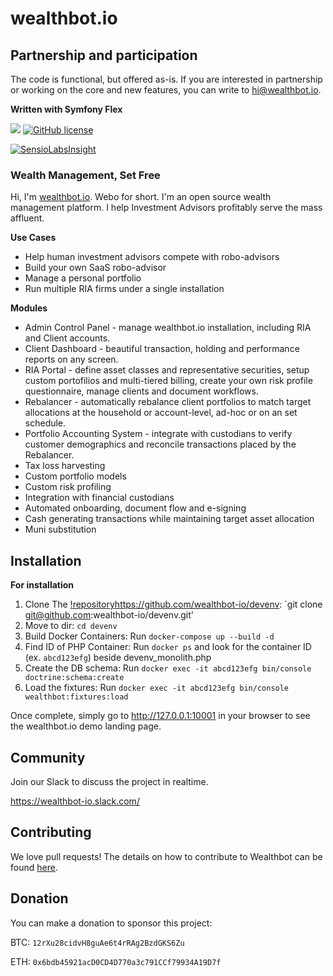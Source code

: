 wealthbot.io
===============

## Partnership and participation
The code is functional, but offered as-is.
If you are interested in partnership or working on the core and new features, you can write to hi@wealthbot.io.

**Written with Symfony Flex**

[![](https://www.codeshelter.co/static/badges/badge-flat.svg)](https://www.codeshelter.co/)
[![GitHub license](https://img.shields.io/github/license/mashape/apistatus.svg)]()

[![SensioLabsInsight](https://insight.sensiolabs.com/projects/881769ff-b0e8-43f0-b67f-e0915d7aee5f/big.png)](https://insight.sensiolabs.com/projects/881769ff-b0e8-43f0-b67f-e0915d7aee5f)

### Wealth Management, Set Free

Hi, I'm [wealthbot.io](http://wealthbot.io). Webo for short. I'm an open source wealth management platform. I help Investment Advisors profitably serve the mass affluent.

**Use Cases**

* Help human investment advisors compete with robo-advisors
* Build your own SaaS robo-advisor
* Manage a personal portfolio
* Run multiple RIA firms under a single installation

**Modules**

* Admin Control Panel - manage wealthbot.io installation, including RIA and Client accounts.
* Client Dashboard - beautiful transaction, holding and performance reports on any screen.
* RIA Portal - define asset classes and representative securities, setup custom portofilios and multi-tiered billing, create your own risk profile questionnaire,  manage clients and document workflows.
* Rebalancer - automatically rebalance client portfolios to match target allocations at the household or account-level, ad-hoc or on an set schedule.
* Portfolio Accounting System - integrate with custodians to verify customer demographics and reconcile transactions placed by the Rebalancer.
* Tax loss harvesting
* Custom portfolio models
* Custom risk profiling
* Integration with financial custodians
* Automated onboarding, document flow and e-signing
* Cash generating transactions while maintaining target asset allocation
* Muni substitution

## Installation

**For installation**

1. Clone The [!repository](https://github.com/wealthbot-io/devenv)https://github.com/wealthbot-io/devenv: `git clone git@github.com:wealthbot-io/devenv.git' 
2. Move to dir:  `cd devenv`
3. Build Docker Containers: Run `docker-compose up --build -d`
4. Find ID of PHP Container: Run `docker ps` and look for the container ID (ex. `abcd123efg`) beside devenv_monolith.php 
5. Create the DB schema: Run `docker exec -it abcd123efg bin/console doctrine:schema:create`
6. Load the fixtures: Run `docker exec -it abcd123efg bin/console wealthbot:fixtures:load`


Once complete, simply go to http://127.0.0.1:10001 in your browser to see the wealthbot.io demo landing page.

## Community

Join our Slack to discuss the project in realtime.

https://wealthbot-io.slack.com/


## Contributing

We love pull requests! The details on how to contribute to Wealthbot can be found [here](.github/CONTRIBUTING.md).


## Donation

You can make a donation to sponsor this project:

BTC: `12rXu28cidvH8guAe6t4rRAg2BzdGKS6Zu`

ETH: `0x6bdb45921acD0CD4D770a3c791CCf79934A19D7f` 
